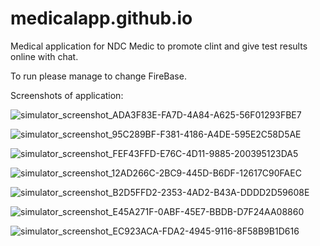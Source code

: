 # medicalapp.github.io

Medical application for NDC Medic to promote clint and give test results online with chat.

To run please manage to change FireBase.

Screenshots of application:

![simulator_screenshot_ADA3F83E-FA7D-4A84-A625-56F01293FBE7](https://user-images.githubusercontent.com/76703098/220591836-a74ed3f3-7a86-44ba-83ff-b3e8b875b2db.png)

![simulator_screenshot_95C289BF-F381-4186-A4DE-595E2C58D5AE](https://user-images.githubusercontent.com/76703098/220591846-6b39f2ca-3f01-4eea-9e82-95e30a5efb15.png)

![simulator_screenshot_FEF43FFD-E76C-4D11-9885-200395123DA5](https://user-images.githubusercontent.com/76703098/220591873-820c32aa-1caf-4702-910e-14a01f6893d3.png)

![simulator_screenshot_12AD266C-2BC9-445D-B6DF-12617C90FAEC](https://user-images.githubusercontent.com/76703098/220591895-1b756ab4-a56d-4f38-9869-68c7fd90d994.png)

![simulator_screenshot_B2D5FFD2-2353-4AD2-B43A-DDDD2D59608E](https://user-images.githubusercontent.com/76703098/220591914-5f0e4561-c1f9-4235-a921-5e68190a8645.png)

![simulator_screenshot_E45A271F-0ABF-45E7-BBDB-D7F24AA08860](https://user-images.githubusercontent.com/76703098/220591929-4aa5a8d6-2f9e-49c5-8348-be526723f2f3.png)

![simulator_screenshot_EC923ACA-FDA2-4945-9116-8F58B9B1D616](https://user-images.githubusercontent.com/76703098/220591947-e7ea0040-264e-4581-a933-aa232a7c61f8.png)

